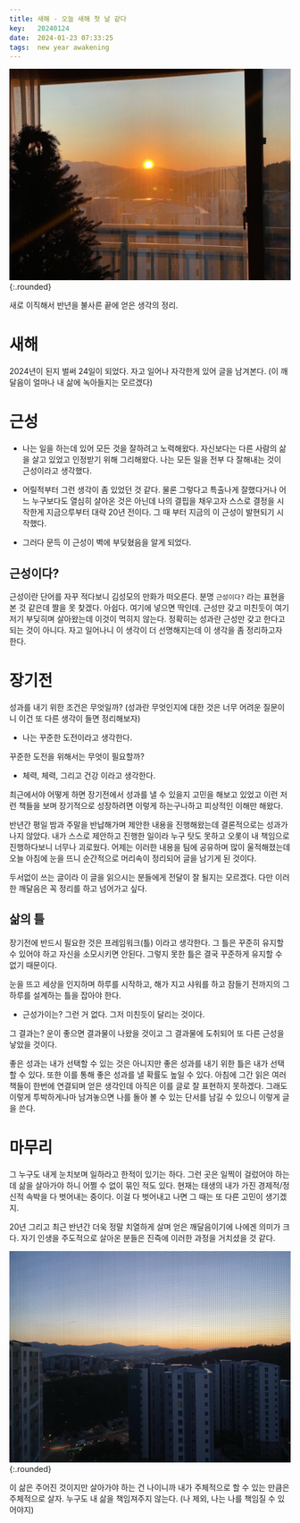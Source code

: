 ```yaml
---
title: 새해 - 오늘 새해 첫 날 같다
key:   20240124
date:  2024-01-23 07:33:25
tags:  new year awakening
---
```


![happy new year](/assets/images/new_year/sun_rise.jpg){:.rounded}

새로 이직해서 반년을 불사른 끝에 얻은 생각의 정리.

<!--more-->

# 새해

2024년이 된지 벌써 24일이 되었다.
자고 일어나 자각한게 있어 글을 남겨본다. (이 깨달음이 얼마나 내 삶에 녹아들지는 모르겠다)


# 근성

- 나는 일을 하는데 있어 모든 것을 잘하려고 노력해왔다.
자신보다는 다른 사람의 삶을 살고 있었고 인정받기 위해 그리해왔다.
나는 모든 일을 전부 다 잘해내는 것이 근성이라고 생각했다.

- 어릴적부터 그런 생각이 좀 있었던 것 같다.
물론 그렇다고 특출나게 잘했다거나 어느 누구보다도 열심히 살아온 것은 아닌데 나의 결핍을 채우고자 스스로 결정을 시작한게 지금으루부터 대략 20년 전이다.
그 때 부터 지금의 이 근성이 발현되기 시작했다.

- 그러다 문득 이 근성이 벽에 부딪혔음을 알게 되었다.

## 근성이다?

근성이란 단어를 자꾸 적다보니 김성모의 만화가 떠오른다.
분명 `근성이다?` 라는 표현을 본 것 같은데 짤을 못 찾겠다. 아쉽다.
여기에 넣으면 딱인데.
근성만 갖고 미친듯이 여기저기 부딪히며 살아왔는데 이것이 먹히지 않는다.
정확히는 성과란 근성만 갖고 한다고 되는 것이 아니다.
자고 일어나니 이 생각이 더 선명해지는데 이 생각을 좀 정리하고자 한다.


# 장기전

성과를 내기 위한 조건은 무엇일까? (성과란 무엇인지에 대한 것은 너무 어려운 질문이니 이건 또 다른 생각이 들면 정리해보자)
- 나는 꾸준한 도전이라고 생각한다.

꾸준한 도전을 위해서는 무엇이 필요할까?
- 체력, 체력, 그리고 건강 이라고 생각한다.

최근에서야 어떻게 하면 장기전에서 성과를 낼 수 있을지 고민을 해보고 있었고 이런 저런 책들을 보며 장기적으로 성장하려면 이렇게 하는구나하고 피상적인 이해만 해왔다.

반년간 평일 밤과 주말을 반납해가며 제안한 내용을 진행해왔는데 결론적으로는 성과가 나지 않았다.
내가 스스로 제안하고 진행한 일이라 누구 탓도 못하고 오롯이 내 책임으로 진행하다보니 너무나 괴로웠다.
어제는 이러한 내용을 팀에 공유하며 많이 울적해졌는데 오늘 아침에 눈을 뜨니 순간적으로 머리속이 정리되어 글을 남기게 된 것이다.

두서없이 쓰는 글이라 이 글을 읽으시는 분들에게 전달이 잘 될지는 모르겠다.
다만 이러한 깨달음은 꼭 정리를 하고 넘어가고 싶다.

## 삶의 틀

장기전에 반드시 필요한 것은 프레임워크(틀) 이라고 생각한다.
그 틀은 꾸준히 유지할 수 있어야 하고 자신을 소모시키면 안된다.
그렇지 못한 틀은 결국 꾸준하게 유지할 수 없기 때문이다.

눈을 뜨고 세상을 인지하며 하루를 시작하고, 해가 지고 샤워를 하고 잠들기 전까지의 그 하루를 설계하는 틀을 잡아야 한다.

- 근성가이는? 그런 거 없다. 그저 미친듯이 달리는 것이다.

그 결과는? 운이 좋으면 결과물이 나왔을 것이고 그 결과물에 도취되어 또 다른 근성을 낳았을 것이다.

좋은 성과는 내가 선택할 수 있는 것은 아니지만 좋은 성과를 내기 위한 틀은 내가 선택할 수 있다.
또한 이를 통해 좋은 성과를 낼 확률도 높일 수 있다.
아침에 그간 읽은 여러 책들이 한번에 연결되며 얻은 생각인데 아직은 이를 글로 잘 표현하지 못하겠다.
그래도 이렇게 투박하게나마 남겨놓으면 나를 돌아 볼 수 있는 단서를 남길 수 있으니 이렇게 글을 쓴다.


# 마무리

그 누구도 내게 눈치보며 일하라고 한적이 있기는 하다.
그런 곳은 일찍이 걸렀어야 하는데 삶을 살아가야 하니 어쩔 수 없이 묶인 적도 있다.
현재는 태생의 내가 가진 경제적/정신적 속박을 다 벗어내는 중이다.
이걸 다 벗어내고 나면 그 때는 또 다른 고민이 생기겠지.

20년 그리고 최근 반년간 더욱 정말 치열하게 살며 얻은 깨달음이기에 나에겐 의미가 크다.
자기 인생을 주도적으로 살아온 분들은 진즉에 이러한 과정을 거치셨을 것 같다.

![happy new year](/assets/images/new_year/happy_new_year.jpg){:.rounded}

이 삶은 주어진 것이지만 살아가야 하는 건 나이니까 내가 주체적으로 할 수 있는 만큼은 주체적으로 살자.
누구도 내 삶을 책임져주지 않는다. (나 제외, 나는 나를 책임질 수 있어야지)